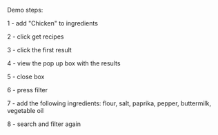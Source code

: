 Demo steps:

1 - add "Chicken" to ingredients

2 - click get recipes

3 - click the first result

4 - view the pop up box with the results

5 - close box

6 - press filter

7 - add the following ingredients: flour, salt, paprika, pepper, buttermilk, vegetable oil

8 - search and filter again
